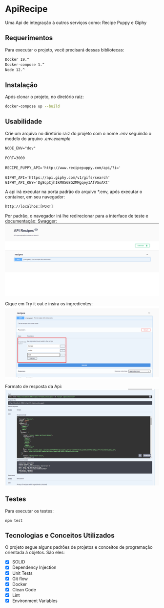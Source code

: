 # ApiRecipe
Uma Api de integração á outros serviços como: Recipe Puppy e Giphy

## Requerimentos
Para executar o projeto, você precisará dessas bibliotecas:
```bash
Docker 19.^
Docker-compose 1.^
Node 12.^
```

## Instalação
Após clonar o projeto, no diretório raiz:
```bash
docker-compose up --build 
```

## Usabilidade
Crie um arquivo no diretório raiz do projeto com o nome *.env* seguindo o modelo do arquivo *.env.exemple*
```
NODE_ENV="dev"

PORT=3000

RECIPE_PUPPY_API='http://www.recipepuppy.com/api/?i='

GIPHY_API='https://api.giphy.com/v1/gifs/search'
GIPHY_API_KEY='Dg8qpCjhIkM0568G2MMgqeyIAfVSoAXt'
```

A api irá executar na porta padrão do arquivo *.env, após executar o container, em seu navegador: 
```bash
http://localhos:[PORT]
```

Por padrão, o navegador irá lhe redirecionar para a interface de teste e documentação: Swagger:
![](/images/swagger_init.png)

Cique em Try it out e insira os ingredientes:
![](/images/swagger_parameters.png)

Formato de resposta da Api:
![](/images/swagger_response.png)

## Testes
Para executar os testes:
```
npm test
```

## Tecnologias e Conceitos Utilizados
O projeto segue alguns padrões de projetos e conceitos de programação orientada á objetos. São eles:
- [x] SOLID
- [x] Dependency Injection
- [x] Unit Tests
- [x] Git flow
- [x] Docker
- [x] Clean Code
- [x] Lint
- [x] Environment Variables
